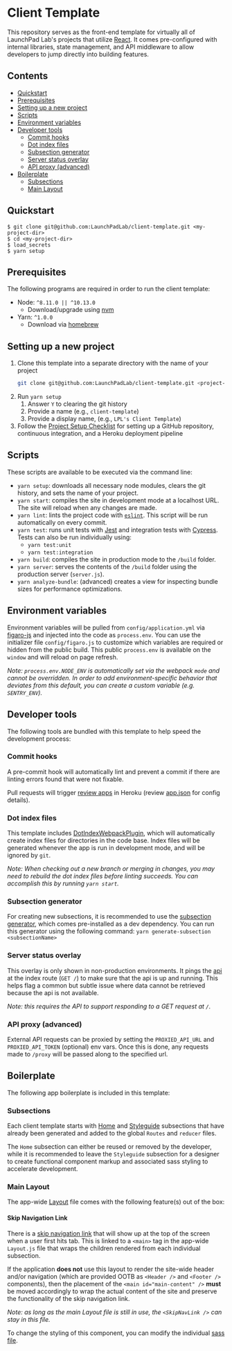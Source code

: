 # Client Template
This repository serves as the front-end template for virtually all of LaunchPad Lab's projects that utilize [React](https://reactjs.org/). It comes pre-configured with internal libraries, state management, and API middleware to allow developers to jump directly into building features.

## Contents

- [Quickstart](#quickstart)
- [Prerequisites](#prerequisites)
- [Setting up a new project](#setting-up-a-new-project)
- [Scripts](#scripts)
- [Environment variables](#environment-variables)
- [Developer tools](#developer-tools)
  - [Commit hooks](#commit-hooks)
  - [Dot index files](#dot-index-files)
  - [Subsection generator](#subsection-generator)
  - [Server status overlay](#server-status-overlay)
  - [API proxy (advanced)](#api-proxy-advanced)
- [Boilerplate](#boilerplate)
  - [Subsections](#subsections)
  - [Main Layout](#main-layout)

## Quickstart

```
$ git clone git@github.com:LaunchPadLab/client-template.git <my-project-dir>
$ cd <my-project-dir>
$ load_secrets
$ yarn setup
```

## Prerequisites

The following programs are required in order to run the client template:
+ Node: `^8.11.0 || ^10.13.0`
  + Download/upgrade using [nvm](https://github.com/nvm-sh/nvm)
+ Yarn: `^1.0.0`
  + Download via [homebrew](https://yarnpkg.com/en/docs/install)

## Setting up a new project
1. Clone this template into a separate directory with the name of your project
    ```bash
    git clone git@github.com:LaunchPadLab/client-template.git <project-name>
    ```
1. Run `yarn setup`
    1. Answer `Y` to clearing the git history
    1. Provide a name (e.g., `client-template`)
    1. Provide a display name, (e.g., `LPL's Client Template`)
1. Follow the [Project Setup Checklist](PROJECT_SETUP_CHECKLIST.md) for setting up a GitHub repository, continuous integration, and a Heroku deployment pipeline

## Scripts

These scripts are available to be executed via the command line:
+ `yarn setup`: downloads all necessary node modules, clears the git history, and sets the name of your project.
+ `yarn start`: compiles the site in development mode at a localhost URL. The site will reload when any changes are made.
+ `yarn lint`: lints the project code with [`eslint`](https://www.npmjs.com/package/eslint). This script will be run automatically on every commit.
+ `yarn test`: runs unit tests with [Jest](https://facebook.github.io/jest/) and integration tests with [Cypress](https://www.cypress.io/). Tests can also be run individually using:
  + `yarn test:unit`
  + `yarn test:integration`
+ `yarn build`: compiles the site in production mode to the `/build` folder.
+ `yarn server`: serves the contents of the `/build` folder using the production server (`server.js`).
+ `yarn analyze-bundle`: (advanced) creates a view for inspecting bundle sizes for performance optimizations.

## Environment variables

Environment variables will be pulled from `config/application.yml` via [figaro-js](https://github.com/LaunchPadLab/figaro-js) and injected into the code as `process.env`. You can use the initializer file `config/figaro.js` to customize which variables are required or hidden from the public build. This public `process.env` is available on the `window` and will reload on page refresh.

_Note: `process.env.NODE_ENV` is automatically set via the webpack `mode` and cannot be overridden. In order to add environment-specific behavior that deviates from this default, you can create a custom variable (e.g. `SENTRY_ENV`)._

## Developer tools

The following tools are bundled with this template to help speed the development process:

### Commit hooks

A pre-commit hook will automatically lint and prevent a commit if there are linting errors found that were not fixable.

Pull requests will trigger [review apps](https://devcenter.heroku.com/articles/github-integration-review-apps) in Heroku (review [app.json](app.json) for config details).

### Dot index files

This template includes [DotIndexWebpackPlugin](https://www.npmjs.com/package/dot-index-webpack-plugin), which will automatically create index files for directories in the code base. Index files will be generated whenever the app is run in development mode, and will be ignored by `git`.

_Note: When checking out a new branch or merging in changes, you may need to rebuild the dot index files before linting succeeds. You can accomplish this by running `yarn start`._

### Subsection generator

For creating new subsections, it is recommended to use the [subsection generator](https://github.com/LaunchPadLab/lp-subsection-generator), which comes pre-installed as a dev dependency. You can run this generator using the following command: `yarn generate-subsection <subsectionName>`

### Server status overlay
This overlay is only shown in non-production environments. It pings the [api](./src/js/services/api.js) at the index route (`GET /`) to make sure that the api is up and running. This helps flag a common but subtle issue where data cannot be retrieved because the api is not available.


_Note: this requires the API to support responding to a GET request at `/`._

### API proxy (advanced)

External API requests can be proxied by setting the `PROXIED_API_URL` and `PROXIED_API_TOKEN` (optional) env vars.
Once this is done, any requests made to `/proxy` will be passed along to the specified url.

## Boilerplate

The following app boilerplate is included in this template:

### Subsections
Each client template starts with [Home](./src/js/main/home) and [Styleguide](./src/js/main/styleguide) subsections that have already been generated and added to the global `Routes` and `reducer` files.

The `Home` subsection can either be reused or removed by the developer, while it is recommended to leave the `Styleguide` subsection for a designer to create functional component markup and associated sass styling to accelerate development.

### Main Layout
The app-wide [Layout](./src/js/main/Layout.js) file comes with the following feature(s) out of the box:

#### Skip Navigation Link
There is a [skip navigation link](https://webaim.org/techniques/skipnav/) that will show up at the top of the screen when a user first hits tab. This is linked to a `<main>` tag in the app-wide `Layout.js` file that wraps the children rendered from each individual subsection.

If the application __does not__ use this layout to render the site-wide header and/or navigation (which are provided OOTB as `<Header />` and `<Footer />` components), then the placement of the `<main id="main-content" />` __must__ be moved accordingly to wrap the actual content of the site and preserve the functionality of the skip navigation link.

_Note: as long as the main Layout file is still in use, the `<SkipNavLink />` can stay in this file._

To change the styling of this component, you can modify the individual [sass file](./src/scss/components/_skip-nav-link.scss).
